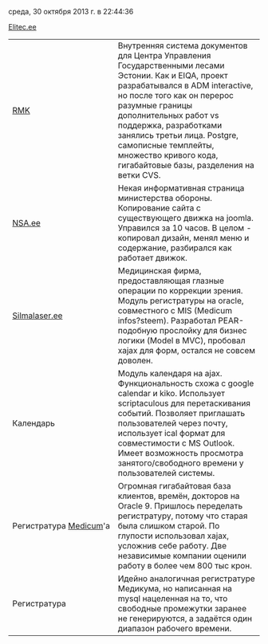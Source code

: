 среда, 30 октября 2013 г. в 22:44:36

[Elitec.ee](http://elitec.ee/)

|                                                  |                                                                                                                                                                                                                                                                                                                                                                  |
| ------------------------------------------------ | ---------------------------------------------------------------------------------------------------------------------------------------------------------------------------------------------------------------------------------------------------------------------------------------------------------------------------------------------------------------- |
| [RMK](http://www.rmk.ee/)                        | Внутренняя система документов для Центра Управления Государственными лесами Эстонии. Как и EIQA, проект разрабатывался в ADM interactive, но после того как он перерос разумные границы дополнительных работ vs поддержка, разработками занялись третьи лица. Postgre, самописные темплейты, множество кривого кода, гигабайтовые базы, разделения на ветки CVS. |
| [NSA.ee](http://www.nsa.ee/)                     | Некая информативная страница министерства обороны. Копирование сайта с существующего движка на joomla. Управился за 10 часов. В целом - копировал дизайн, менял меню и содержание, разбирался как работает движок.                                                                                                                                               |
| [Silmalaser.ee](http://silmalaser.ee/)           | Медицинская фирма, предоставляющая глазные операции по коррекции зрения. Модуль регистратуры на oracle, совместного с MIS (Medicum infos?steem). Разработал PEAR-подобную прослойку для бизнес логики (Model в MVC), пробовал xajax для форм, остался не совсем доволен.                                                                                         |
| Календарь                                        | Модуль календаря на ajax. Функциональность схожа с google calendar и kiko. Использует scriptaculous для перетаскивания событий. Позволяет приглашать пользователей через почту, использует ical формат для совместимости с MS Outlook. Имеет возможность просмотра занятого/свободного времени у пользователей системы.                                          |
| Регистратура [Medicum](http://www.medicum.ee/)'а | Огромная гигабайтовая база клиентов, времён, докторов на Oracle 9. Пришлось переделать регистратуру, потому что старая была слишком старой. По глупости использовал xajax, усложнив себе работу. Две независимые компании оценили работу в более чем 800 тыс крон.                                                                                               |
| Регистратура                                     | Идейно аналогичная регистратуре Медикума, но написанная на mysql нацеленная на то, что свободные промежутки заранее не генерируются, а задаётся один диапазон рабочего времени.                                                                                                                                                                                  |
